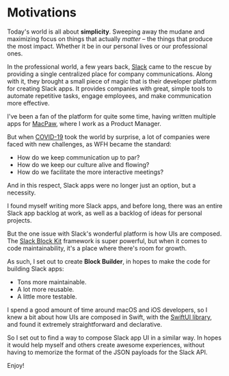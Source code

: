 # Motivations

Today's world is all about **simplicity**. Sweeping away the mudane and maximizing focus on things that actually *matter* – the things that produce the most impact. Whether it be in our personal lives or our professional ones.

In the professional world, a few years back, [Slack](https://slack.com) came to the rescue by providing a single centralized place for company communications. Along with it, they brought a small piece of magic that is their developer platform for creating Slack apps. It provides companies with great, simple tools to automate repetitive tasks, engage employees, and make communication more effective.

I've been a fan of the platform for quite some time, having written multiple apps for [MacPaw](https://macpaw.com), where I work as a Product Manager. 

But when [COVID-19](https://en.wikipedia.org/wiki/COVID-19_pandemic) took the world by surprise, a lot of companies were faced with new challenges, as WFH became the standard: 

* How do we keep communication up to par?
* How do we keep our culture alive and flowing?
* How do we facilitate the more interactive meetings?  

And in this respect, Slack apps were no longer just an option, but a necessity. 

I found myself writing more Slack apps, and before long, there was an entire Slack app backlog at work, as well as a backlog of ideas for personal projects.

But the one issue with Slack's wonderful platform is how UIs are composed. The [Slack Block Kit](https://api.slack.com/block-kit) framework is super powerful, but when it comes to code maintainability, it's a place where there's room for growth.

As such, I set out to create **Block Builder**, in hopes to make the code for building Slack apps: 

* Tons more maintainable.
* A lot more reusable.
* A little more testable.

I spend a good amount of time around macOS and iOS developers, so I knew a bit about how UIs are composed in Swift, with the [SwiftUI library](https://developer.apple.com/documentation/swiftui), and found it extremely straightforward and declarative.

So I set out to find a way to compose Slack app UI in a similar way. In hopes it would help myself and others create awesome experiences, without having to memorize the format of the JSON payloads for the Slack API.

Enjoy!